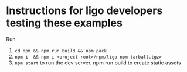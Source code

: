 # Instructions for ligo developers testing these examples

Run,

1. `cd npm && npm run build && npm pack`
2. `npm i  && npm i <project-root>/npm/ligo-npm-tarball.tgz>`
3. `npm start` to run the dev server. npm run build to create static assets
